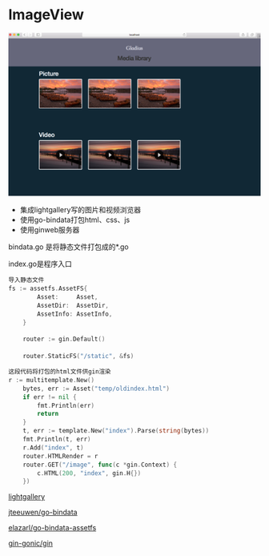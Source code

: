 # ImageView


![image](/WX20170913-145523.png)

* 集成lightgallery写的图片和视频浏览器
* 使用go-bindata打包html、css、js
* 使用ginweb服务器


bindata.go 是将静态文件打包成的*.go

index.go是程序入口

```go
导入静态文件
fs := assetfs.AssetFS{
		Asset:     Asset,
		AssetDir:  AssetDir,
		AssetInfo: AssetInfo,
	}

	router := gin.Default()

	router.StaticFS("/static", &fs)
```

```go
这段代码将打包的html文件供gin渲染
r := multitemplate.New()
	bytes, err := Asset("temp/oldindex.html")
	if err != nil {
		fmt.Println(err)
		return
	}
	t, err := template.New("index").Parse(string(bytes))
	fmt.Println(t, err)
	r.Add("index", t)
	router.HTMLRender = r
	router.GET("/image", func(c *gin.Context) {
		c.HTML(200, "index", gin.H{})
	})
```


[lightgallery](https://github.com/sachinchoolur/lightgallery.js)

[jteeuwen/go-bindata](https://github.com/jteeuwen/go-bindata)

[elazarl/go-bindata-assetfs](https://github.com/elazarl/go-bindata-assetfs)

[gin-gonic/gin](https://github.com/gin-gonic/gin)





